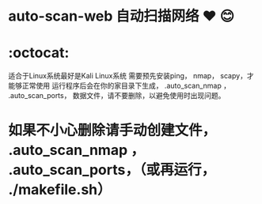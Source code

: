 # auto-scan-web 自动扫描网络 :heart: :blush:
             
#              :octocat:
             
适合于Linux系统最好是Kali Linux系统
需要预先安装ping， nmap， scapy，才能够正常使用
运行程序后会在你的家目录下生成， .auto_scan_nmap ， .auto_scan_ports， 数据文件，请不要删除，以避免使用时出现问题。
# 如果不小心删除请手动创建文件， .auto_scan_nmap ， .auto_scan_ports，（或再运行， ./makefile.sh）
